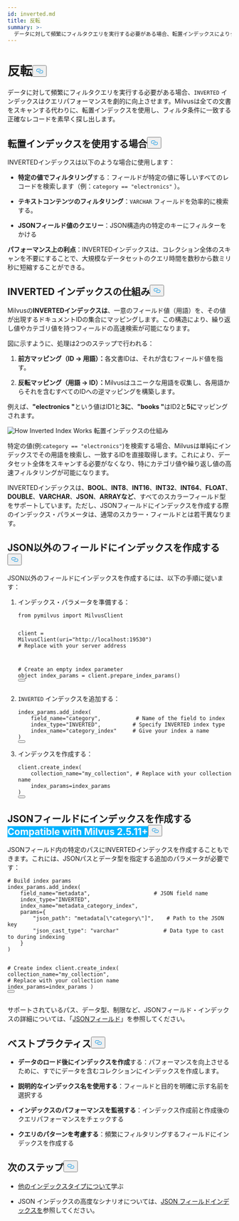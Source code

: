 ```yaml
---
id: inverted.md
title: 反転
summary: >-
  データに対して頻繁にフィルタクエリを実行する必要がある場合、転置インデックスによりクエリのパフォーマンスを劇的に向上させることができます。Milvusは、すべての文書をスキャンする代わりに、転置インデックスを使用して、フィルタ条件に一致する正確なレコードを迅速に検索します。
---
```

<h1 id="INVERTED" class="common-anchor-header">反転<button data-href="#INVERTED" class="anchor-icon" translate="no">
      <svg translate="no"
        aria-hidden="true"
        focusable="false"
        height="20"
        version="1.1"
        viewBox="0 0 16 16"
        width="16"
      >
        <path
          fill="#0092E4"
          fill-rule="evenodd"
          d="M4 9h1v1H4c-1.5 0-3-1.69-3-3.5S2.55 3 4 3h4c1.45 0 3 1.69 3 3.5 0 1.41-.91 2.72-2 3.25V8.59c.58-.45 1-1.27 1-2.09C10 5.22 8.98 4 8 4H4c-.98 0-2 1.22-2 2.5S3 9 4 9zm9-3h-1v1h1c1 0 2 1.22 2 2.5S13.98 12 13 12H9c-.98 0-2-1.22-2-2.5 0-.83.42-1.64 1-2.09V6.25c-1.09.53-2 1.84-2 3.25C6 11.31 7.55 13 9 13h4c1.45 0 3-1.69 3-3.5S14.5 6 13 6z"
        ></path>
      </svg>
    </button></h1><p>データに対して頻繁にフィルタクエリを実行する必要がある場合、<code translate="no">INVERTED</code> インデックスはクエリパフォーマンスを劇的に向上させます。Milvusは全ての文書をスキャンする代わりに、転置インデックスを使用し、フィルタ条件に一致する正確なレコードを素早く探し出します。</p>
<h2 id="When-to-use-INVERTED-indexes" class="common-anchor-header">転置インデックスを使用する場合<button data-href="#When-to-use-INVERTED-indexes" class="anchor-icon" translate="no">
      <svg translate="no"
        aria-hidden="true"
        focusable="false"
        height="20"
        version="1.1"
        viewBox="0 0 16 16"
        width="16"
      >
        <path
          fill="#0092E4"
          fill-rule="evenodd"
          d="M4 9h1v1H4c-1.5 0-3-1.69-3-3.5S2.55 3 4 3h4c1.45 0 3 1.69 3 3.5 0 1.41-.91 2.72-2 3.25V8.59c.58-.45 1-1.27 1-2.09C10 5.22 8.98 4 8 4H4c-.98 0-2 1.22-2 2.5S3 9 4 9zm9-3h-1v1h1c1 0 2 1.22 2 2.5S13.98 12 13 12H9c-.98 0-2-1.22-2-2.5 0-.83.42-1.64 1-2.09V6.25c-1.09.53-2 1.84-2 3.25C6 11.31 7.55 13 9 13h4c1.45 0 3-1.69 3-3.5S14.5 6 13 6z"
        ></path>
      </svg>
    </button></h2><p>INVERTEDインデックスは以下のような場合に使用します：</p>
<ul>
<li><p><strong>特定の値でフィルタリング</strong>する：フィールドが特定の値に等しいすべてのレコードを検索します（例：<code translate="no">category == &quot;electronics&quot;</code> ）。</p></li>
<li><p><strong>テキストコンテンツのフィルタリング</strong>：<code translate="no">VARCHAR</code> フィールドを効率的に検索する。</p></li>
<li><p><strong>JSONフィールド値のクエリー</strong>：JSON構造内の特定のキーにフィルターをかける</p></li>
</ul>
<p><strong>パフォーマンス上の利点</strong>：INVERTEDインデックスは、コレクション全体のスキャンを不要にすることで、大規模なデータセットのクエリ時間を数秒から数ミリ秒に短縮することができる。</p>
<h2 id="How-INVERTED-indexes-work" class="common-anchor-header">INVERTED インデックスの仕組み<button data-href="#How-INVERTED-indexes-work" class="anchor-icon" translate="no">
      <svg translate="no"
        aria-hidden="true"
        focusable="false"
        height="20"
        version="1.1"
        viewBox="0 0 16 16"
        width="16"
      >
        <path
          fill="#0092E4"
          fill-rule="evenodd"
          d="M4 9h1v1H4c-1.5 0-3-1.69-3-3.5S2.55 3 4 3h4c1.45 0 3 1.69 3 3.5 0 1.41-.91 2.72-2 3.25V8.59c.58-.45 1-1.27 1-2.09C10 5.22 8.98 4 8 4H4c-.98 0-2 1.22-2 2.5S3 9 4 9zm9-3h-1v1h1c1 0 2 1.22 2 2.5S13.98 12 13 12H9c-.98 0-2-1.22-2-2.5 0-.83.42-1.64 1-2.09V6.25c-1.09.53-2 1.84-2 3.25C6 11.31 7.55 13 9 13h4c1.45 0 3-1.69 3-3.5S14.5 6 13 6z"
        ></path>
      </svg>
    </button></h2><p>Milvusの<strong>INVERTEDインデックスは</strong>、一意のフィールド値（用語）を、その値が出現するドキュメントIDの集合にマッピングします。この構造により、繰り返し値やカテゴリ値を持つフィールドの高速検索が可能になります。</p>
<p>図に示すように、処理は2つのステップで行われる：</p>
<ol>
<li><p><strong>前方マッピング（ID → 用語）：</strong>各文書IDは、それが含むフィールド値を指す。</p></li>
<li><p><strong>反転マッピング（用語 → ID）：</strong>Milvusはユニークな用語を収集し、各用語からそれを含むすべてのIDへの逆マッピングを構築します。</p></li>
</ol>
<p>例えば、<strong>"electronics "</strong>という値はID1と<strong>3に</strong>、<strong>"books "</strong>はID2と<strong>5に</strong>マッピングされます。</p>
<p>
  
   <span class="img-wrapper"> <img translate="no" src="/docs/v2.6.x/assets/how-inverted-index-works.png" alt="How Inverted Index Works" class="doc-image" id="how-inverted-index-works" />
   </span> <span class="img-wrapper"> <span>転置インデックスの仕組み</span> </span></p>
<p>特定の値(例:<code translate="no">category == &quot;electronics&quot;</code>)を検索する場合、Milvusは単純にインデックスでその用語を検索し、一致するIDを直接取得します。これにより、データセット全体をスキャンする必要がなくなり、特にカテゴリ値や繰り返し値の高速フィルタリングが可能になります。</p>
<p>INVERTEDインデックスは、<strong>BOOL</strong>、<strong>INT8</strong>、<strong>INT16</strong>、<strong>INT32</strong>、<strong>INT64</strong>、<strong>FLOAT</strong>、<strong>DOUBLE</strong>、<strong>VARCHAR</strong>、<strong>JSON</strong>、<strong>ARRAYなど</strong>、すべてのスカラーフィールド型をサポートしています。ただし、JSONフィールドにインデックスを作成する際のインデックス・パラメータは、通常のスカラー・フィールドとは若干異なります。</p>
<h2 id="Create-indexes-on-non-JSON-fields" class="common-anchor-header">JSON以外のフィールドにインデックスを作成する<button data-href="#Create-indexes-on-non-JSON-fields" class="anchor-icon" translate="no">
      <svg translate="no"
        aria-hidden="true"
        focusable="false"
        height="20"
        version="1.1"
        viewBox="0 0 16 16"
        width="16"
      >
        <path
          fill="#0092E4"
          fill-rule="evenodd"
          d="M4 9h1v1H4c-1.5 0-3-1.69-3-3.5S2.55 3 4 3h4c1.45 0 3 1.69 3 3.5 0 1.41-.91 2.72-2 3.25V8.59c.58-.45 1-1.27 1-2.09C10 5.22 8.98 4 8 4H4c-.98 0-2 1.22-2 2.5S3 9 4 9zm9-3h-1v1h1c1 0 2 1.22 2 2.5S13.98 12 13 12H9c-.98 0-2-1.22-2-2.5 0-.83.42-1.64 1-2.09V6.25c-1.09.53-2 1.84-2 3.25C6 11.31 7.55 13 9 13h4c1.45 0 3-1.69 3-3.5S14.5 6 13 6z"
        ></path>
      </svg>
    </button></h2><p>JSON以外のフィールドにインデックスを作成するには、以下の手順に従います：</p>
<ol>
<li><p>インデックス・パラメータを準備する：</p>
<pre><code translate="no" class="language-python"><span class="hljs-keyword">from</span> pymilvus <span class="hljs-keyword">import</span> MilvusClient

client = MilvusClient(uri=<span class="hljs-string">&quot;http://localhost:19530&quot;</span>) <span class="hljs-comment"># Replace with your server address</span>

<span class="hljs-comment"># Create an empty index parameter object</span>
index_params = client.prepare_index_params()
<button class="copy-code-btn"></button></code></pre></li>
<li><p><code translate="no">INVERTED</code> インデックスを追加する：</p>
<pre><code translate="no" class="language-python">index_params.add_index(
    field_name=<span class="hljs-string">&quot;category&quot;</span>,           <span class="hljs-comment"># Name of the field to index</span>
<span class="highlighted-wrapper-line">    index_type=<span class="hljs-string">&quot;INVERTED&quot;</span>,          <span class="hljs-comment"># Specify INVERTED index type</span></span>
    index_name=<span class="hljs-string">&quot;category_index&quot;</span>     <span class="hljs-comment"># Give your index a name</span>
)
<button class="copy-code-btn"></button></code></pre></li>
<li><p>インデックスを作成する：</p>
<pre><code translate="no" class="language-python">client.create_index(
    collection_name=<span class="hljs-string">&quot;my_collection&quot;</span>, <span class="hljs-comment"># Replace with your collection name</span>
    index_params=index_params
)
<button class="copy-code-btn"></button></code></pre></li>
</ol>
<h2 id="Create-indexes-on-JSON-fields--Milvus-2511+" class="common-anchor-header">JSONフィールドにインデックスを作成する<span class="beta-tag" style="background-color:rgb(0, 179, 255);color:white" translate="no">Compatible with Milvus 2.5.11+</span><button data-href="#Create-indexes-on-JSON-fields--Milvus-2511+" class="anchor-icon" translate="no">
      <svg translate="no"
        aria-hidden="true"
        focusable="false"
        height="20"
        version="1.1"
        viewBox="0 0 16 16"
        width="16"
      >
        <path
          fill="#0092E4"
          fill-rule="evenodd"
          d="M4 9h1v1H4c-1.5 0-3-1.69-3-3.5S2.55 3 4 3h4c1.45 0 3 1.69 3 3.5 0 1.41-.91 2.72-2 3.25V8.59c.58-.45 1-1.27 1-2.09C10 5.22 8.98 4 8 4H4c-.98 0-2 1.22-2 2.5S3 9 4 9zm9-3h-1v1h1c1 0 2 1.22 2 2.5S13.98 12 13 12H9c-.98 0-2-1.22-2-2.5 0-.83.42-1.64 1-2.09V6.25c-1.09.53-2 1.84-2 3.25C6 11.31 7.55 13 9 13h4c1.45 0 3-1.69 3-3.5S14.5 6 13 6z"
        ></path>
      </svg>
    </button></h2><p>JSONフィールド内の特定のパスにINVERTEDインデックスを作成することもできます。これには、JSONパスとデータ型を指定する追加のパラメータが必要です：</p>
<pre><code translate="no" class="language-python"><span class="hljs-comment"># Build index params</span>
index_params.add_index(
    field_name=<span class="hljs-string">&quot;metadata&quot;</span>,                    <span class="hljs-comment"># JSON field name</span>
<span class="highlighted-wrapper-line">    index_type=<span class="hljs-string">&quot;INVERTED&quot;</span>,</span>
    index_name=<span class="hljs-string">&quot;metadata_category_index&quot;</span>,
<span class="highlighted-comment-line">    params={</span>
<span class="highlighted-comment-line">        <span class="hljs-string">&quot;json_path&quot;</span>: <span class="hljs-string">&quot;metadata[\&quot;category\&quot;]&quot;</span>,    <span class="hljs-comment"># Path to the JSON key</span></span>
<span class="highlighted-comment-line">        <span class="hljs-string">&quot;json_cast_type&quot;</span>: <span class="hljs-string">&quot;varchar&quot;</span>              <span class="hljs-comment"># Data type to cast to during indexing</span></span>
<span class="highlighted-comment-line">    }</span>
)

<span class="hljs-comment"># Create index</span>
client.create_index(
    collection_name=<span class="hljs-string">&quot;my_collection&quot;</span>, <span class="hljs-comment"># Replace with your collection name</span>
    index_params=index_params
)
<button class="copy-code-btn"></button></code></pre>
<p>サポートされているパス、データ型、制限など、JSONフィールド・インデックスの詳細については、「<a href="/docs/ja/use-json-fields.md">JSONフィールド</a>」を参照してください。</p>
<h2 id="Best-practices" class="common-anchor-header">ベストプラクティス<button data-href="#Best-practices" class="anchor-icon" translate="no">
      <svg translate="no"
        aria-hidden="true"
        focusable="false"
        height="20"
        version="1.1"
        viewBox="0 0 16 16"
        width="16"
      >
        <path
          fill="#0092E4"
          fill-rule="evenodd"
          d="M4 9h1v1H4c-1.5 0-3-1.69-3-3.5S2.55 3 4 3h4c1.45 0 3 1.69 3 3.5 0 1.41-.91 2.72-2 3.25V8.59c.58-.45 1-1.27 1-2.09C10 5.22 8.98 4 8 4H4c-.98 0-2 1.22-2 2.5S3 9 4 9zm9-3h-1v1h1c1 0 2 1.22 2 2.5S13.98 12 13 12H9c-.98 0-2-1.22-2-2.5 0-.83.42-1.64 1-2.09V6.25c-1.09.53-2 1.84-2 3.25C6 11.31 7.55 13 9 13h4c1.45 0 3-1.69 3-3.5S14.5 6 13 6z"
        ></path>
      </svg>
    </button></h2><ul>
<li><p><strong>データのロード後にインデックスを作成</strong>する：パフォーマンスを向上させるために、すでにデータを含むコレクションにインデックスを作成します。</p></li>
<li><p><strong>説明的なインデックス名を使用する</strong>：フィールドと目的を明確に示す名前を選択する</p></li>
<li><p><strong>インデックスのパフォーマンスを監視する</strong>：インデックス作成前と作成後のクエリパフォーマンスをチェックする</p></li>
<li><p><strong>クエリのパターンを考慮する</strong>：頻繁にフィルタリングするフィールドにインデックスを作成する</p></li>
</ul>
<h2 id="Next-steps" class="common-anchor-header">次のステップ<button data-href="#Next-steps" class="anchor-icon" translate="no">
      <svg translate="no"
        aria-hidden="true"
        focusable="false"
        height="20"
        version="1.1"
        viewBox="0 0 16 16"
        width="16"
      >
        <path
          fill="#0092E4"
          fill-rule="evenodd"
          d="M4 9h1v1H4c-1.5 0-3-1.69-3-3.5S2.55 3 4 3h4c1.45 0 3 1.69 3 3.5 0 1.41-.91 2.72-2 3.25V8.59c.58-.45 1-1.27 1-2.09C10 5.22 8.98 4 8 4H4c-.98 0-2 1.22-2 2.5S3 9 4 9zm9-3h-1v1h1c1 0 2 1.22 2 2.5S13.98 12 13 12H9c-.98 0-2-1.22-2-2.5 0-.83.42-1.64 1-2.09V6.25c-1.09.53-2 1.84-2 3.25C6 11.31 7.55 13 9 13h4c1.45 0 3-1.69 3-3.5S14.5 6 13 6z"
        ></path>
      </svg>
    </button></h2><ul>
<li><p><a href="/docs/ja/index-explained.md">他のインデックスタイプについて</a>学ぶ</p></li>
<li><p>JSON インデックスの高度なシナリオについては、<a href="/docs/ja/use-json-fields.md#Index-values-inside-the-JSON-field">JSON フィールドインデックスを</a>参照してください。</p></li>
</ul>
